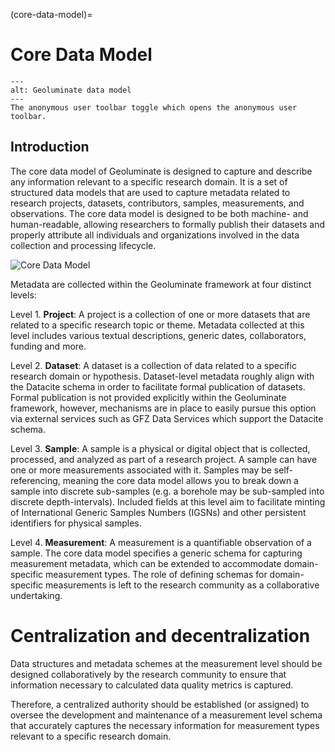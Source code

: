 (core-data-model)=
# Core Data Model

```{figure} ./images/core_data_model.png
---
alt: Geoluminate data model
---
The anonymous user toolbar toggle which opens the anonymous user toolbar.
```

## Introduction

The core data model of Geoluminate is designed to capture and describe any information relevant to a specific research domain. It is a set of structured data models that are used to capture metadata related to research projects, datasets, contributors, samples, measurements, and observations. The core data model is designed to be both machine- and human-readable, allowing researchers to formally publish their datasets and properly attribute all individuals and organizations involved in the data collection and processing lifecycle.

<!-- insert core data model image -->
![Core Data Model](../images/core_data_model.png)

Metadata are collected within the Geoluminate framework at four distinct levels:

Level 1. **Project**: A project is a collection of one or more datasets that are related to a specific research topic or theme. Metadata collected at this level includes various textual descriptions, generic dates, collaborators, funding and more.

Level 2. **Dataset**: A dataset is a collection of data related to a specific research domain or hypothesis. Dataset-level metadata roughly align with the Datacite schema in order to facilitate formal publication of datasets. Formal publication is not provided explicitly within the Geoluminate framework, however, mechanisms are in place to easily pursue this option via external services such as GFZ Data Services which support the Datacite schema.

Level 3. **Sample**: A sample is a physical or digital object that is collected, processed, and analyzed as part of a research project. A sample can have one or more measurements associated with it. Samples may be self-referencing, meaning the core data model allows you to break down a sample into discrete sub-samples (e.g. a borehole may be sub-sampled into discrete depth-intervals). Included fields at this level aim to facilitate minting of International Generic Samples Numbers (IGSNs) and other persistent identifiers for physical samples.

Level 4. **Measurement**: A measurement is a quantifiable observation of a sample. The core data model specifies a generic schema for capturing measurement metadata, which can be extended to accommodate domain-specific measurement types. The role of defining schemas for domain-specific measurements is left to the research community as a collaborative undertaking.





# Centralization and decentralization

Data structures and metadata schemes at the measurement level should be designed collaboratively by the research community to ensure that information necessary to calculated data quality metrics is captured.

Therefore, a centralized authority should be established (or assigned) to oversee the development and maintenance of a measurement level schema that accurately captures the necessary information for measurement types relevant to a specific research domain.
